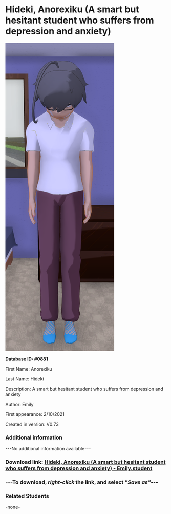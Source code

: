 # Hideki, Anorexiku (A smart but hesitant student who suffers from depression and anxiety)

<img src="../../Files/Images/Hideki, Anorexiku (A smart but hesitant student who suffers from depression and anxiety).png" title="Hideki, Anorexiku (A smart but hesitant student who suffers from depression and anxiety) - Emily">

**Database ID: #0881**

First Name: Anorexiku

Last Name: Hideki

Description: A smart but hesitant student who suffers from depression and anxiety

Author: Emily

First appearance: 2/10/2021

Created in version: V0.73

### Additional information

---No additional information available---

### Download link: <a href="https://raw.githubusercontent.com/Arbiter1223/Daigaku-Gurashi-Custom-Students/master/Files/Student%20Files/Hideki%2C%20Anorexiku%20(A%20smart%20but%20hesitant%20student%20who%20suffers%20from%20depression%20and%20anxiety)%20-%20Emily.student">Hideki, Anorexiku (A smart but hesitant student who suffers from depression and anxiety) - Emily.student</a>

### ---**To download, _right-click_ the link, and select _"Save as"_**---

### Related Students

-none-
